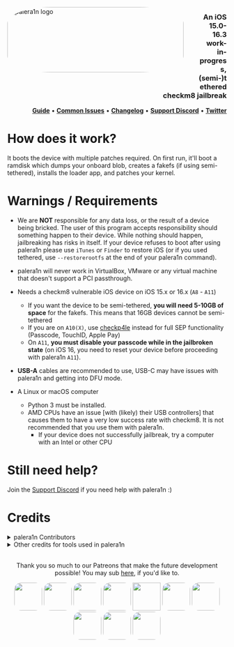 <img align="left" height="150" width="405" src="https://cdn.discordapp.com/attachments/1017854329887129611/1073858292159352862/thing.png" alt="palera1n logo" style="float: left; margin-top: 30px; border-radius:25%; margin-right: 30px; margin-bottom: 30px;"/>
<h3 align="right"><br>An iOS 15.0-16.3 work-in-progress, <br>(semi-)tethered checkm8 jailbreak</h3> 

<p  align="right" >
  <strong><a  href="https://ios.cfw.guide/installing-palera1n">Guide</a></strong>
  •
  <strong><a  href="COMMONISSUES.md">Common Issues</a></strong>
  •
  <strong><a  href="CHANGELOG.md">Changelog</a></strong>
  •
  <strong><a  href="https://dsc.gg/palera1n">Support Discord</a></strong>
  •
  <strong><a  href="https://twitter.com/palera1n">Twitter</a></strong>
</p>
<div class="clear"></div>

# How does it work?

It boots the device with multiple patches required. On first run, it'll boot a ramdisk which dumps your onboard blob, creates a fakefs (if using semi-tethered), installs the loader app, and patches your kernel. 

# Warnings / Requirements
- We are **NOT** responsible for any data loss, or the result of a device being bricked. The user of this program accepts responsibility should something happen to their device. While nothing should happen, jailbreaking has risks in itself. If your device refuses to boot after using palera1n please use `iTunes` or `Finder` to restore iOS (or if you used tethered, use `--restorerootfs` at the end of your palera1n command).

- palera1n will never work in VirtualBox, VMware or any virtual machine that doesn't support a PCI passthrough.

- Needs a checkm8 vulnerable iOS device on iOS 15.x or 16.x (`A8` - `A11`)
	-	If you want the device to be semi-tethered, **you will need 5-10GB of space** for the fakefs. This means that 16GB devices cannot be semi-tethered
	- If you are on `A10(X)`, use [checkp4le](https://github.com/guacaplushy/checkp4le) instead for full SEP functionality (Passcode, TouchID, Apple Pay)
	- On `A11`, **you must disable your passcode while in the jailbroken state** (on iOS 16, you need to reset your device before proceeding with palera1n `A11`).

- **USB-A** cables are recommended to use, USB-C may have issues with palera1n and getting into DFU mode.

- A Linux or macOS computer
	- Python 3 must be installed.
	- AMD CPUs have an issue [with (likely) their USB controllers] that causes them to have a very low success rate with checkm8. It is not recommended that you use them with palera1n.
		- If your device does not successfully jailbreak, try a computer with an Intel or other CPU

# Still need help?

Join the [Support Discord](https://dsc.gg/palera1n) if you need help with palera1n :)

# Credits
<details><summary>palera1n Contributors</summary>
<p>

- [Nathan](https://github.com/verygenericname) for part of palera1n's development.
	- The ramdisk that dumps blobs, copies files, and duplicates rootfs is a slimmed down version of [SSHRD_Script](https://github.com/verygenericname/SSHRD_Script)
	- For modified [restored_external](https://github.com/verygenericname/sshrd_SSHRD_Script)
	- Also helped Mineek getting the kernel up and running and with the patches
	- Helping with adding multiple device support
	- Fixing issues relating to camera.. etc by switching to fsboot
	- [iBoot64Patcher fork](https://github.com/verygenericname/iBoot64Patcher)
- [Mineek](https://github.com/mineek) for more part of palera1n's development.
	- For the patching and booting commands
	- Adding tweak support
	- For patchfinders for RELEASE kernels
	- [Kernel15Patcher](https://github.com/mineek/PongoOS/tree/iOS15/checkra1n/Kernel15Patcher)
	- [Kernel64Patcher](https://github.com/mineek/Kernel64Patcher)
	- Work on jbinit, together with [Nick Chan](https://github.com/asdfugil)
- [Tom](https://github.com/guacaplushy) for a couple patches and bugfixes
	- For maintaining [Kernel64Patcher](https://github.com/palera1n/Kernel64Patcher)
- [Serena](https://github.com/SerenaKit) for helping with boot ramdisk.
- [Nick Chan](https://github.com/asdfugil) general help with patches and iBoot payload stuff
- [Dora](https://github.com/dora2-iOS) for iBoot payload and iBootpatcher2
- [nyuszika7h](https://github.com/nyuszika7h) for the script to help get into DFU

</details>
<details><summary>Other credits for tools used in palera1n</summary>

- [Amy](https://github.com/elihwyma) for the [Pogo](https://github.com/elihwyma/Pogo) app
- [checkra1n](https://github.com/checkra1n) for the base of the kpf
- [the Procursus Team](https://github.com/ProcursusTeam) for the amazing [bootstrap](https://github.com/ProcursusTeam/Procursus)
- [m1sta](https://github.com/m1stadev) for [pyimg4](https://github.com/m1stadev/PyIMG4)
- [tihmstar](https://github.com/tihmstar) for [pzb](https://github.com/tihmstar/partialZipBrowser)/original [iBoot64Patcher](https://github.com/tihmstar/iBoot64Patcher)/original [liboffsetfinder64](https://github.com/tihmstar/liboffsetfinder64)/[img4tool](https://github.com/tihmstar/img4tool)
- [xerub](https://github.com/xerub) for [img4lib](https://github.com/xerub/img4lib) and [restored_external](https://github.com/xerub/sshrd) in the ramdisk
- [Cryptic](https://github.com/Cryptiiiic) for [iBoot64Patcher](https://github.com/Cryptiiiic/iBoot64Patcher) fork, and [liboffsetfinder64](https://github.com/Cryptiiiic/liboffsetfinder64) fork
- [libimobiledevice](https://github.com/libimobiledevice) for several tools used in this project (irecovery, ideviceenterrecovery etc), and [nikias](https://github.com/nikias) for keeping it up to date
- [Sam Bingner](https://github.com/sbingner) for [Substitute](https://github.com/sbingner/substitute)
</p>
</details>

<br>
<p align="center">
Thank you so much to our Patreons that make the future development possible! You may sub <a href="https://patreon.com/palera1n">here</a>, if you'd like to.</br>
</p>
<p align="center">
<a href="https://github.com/samh06"><img width=64 style="border-radius: 25%;" src="https://user-images.githubusercontent.com/18669106/206333607-881d7ca1-f3bf-4e18-b620-25de0c527315.png"></img></a>
<a href="https://havoc.app"><img width=64 style="border-radius: 25%;" src="https://docs.havoc.app/img/standard_icon.png"></img></a>
<a href="https://twitter.com/yyyyyy_public"><img width=64 style="border-radius: 25%;" src="https://cdn.discordapp.com/attachments/1054239098006683688/1072587455779328040/image.png?size=400"></img></a>
<a href="https://twitter.com/0xSp00kyb0t"><img width=64 style="border-radius: 25%;" src="https://pbs.twimg.com/profile_images/1603601553226620935/1t4yD1bD_400x400.jpg"></img></a>
<a href="https://chariz.com"><img width=64 src="https://chariz.com/img/favicon.png"></img></a>
<a href="https://twitter.com/stars6220"><img width=64 style="border-radius: 25%;" src="https://pbs.twimg.com/profile_images/1621062976982728706/pWVZQ-NO_400x400.jpg"></img></a>
<a href="https://github.com/beast9265"><img width=64 style="border-radius: 25%;" src="https://avatars.githubusercontent.com/u/79794946?v=4"></img></a>
<a href="https://twitter.com/0x7FF7"><img width=64 style="border-radius: 25%;" src="https://pbs.twimg.com/profile_images/1616888462665306113/AsjJvtyt_400x400.jpg"></img></a>
<a href="https://sideloadly.io/"><img width=64 style="border-radius: 25%;" src="https://sideloadly.io/icon.png"></img></a>
<a href="https://blog.stevesec.com/"><img width=64 style="border-radius: 25%;"  src="https://blog.stevesec.com/img/avatar.jpg"></img></a>
</p>
